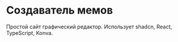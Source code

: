# Создаватель мемов

Простой сайт графический редактор. Использует shadcn, React, TypeScript, Konva.
